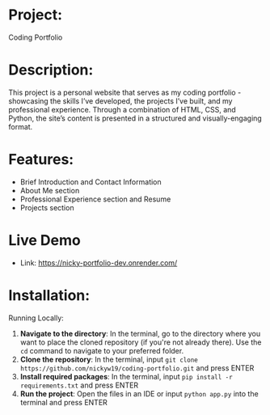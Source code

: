 # Project:
Coding Portfolio

# Description:
This project is a personal website that serves as my coding portfolio - showcasing the 
skills I’ve developed, the projects I’ve built, and my professional experience. Through 
a combination of HTML, CSS, and Python, the site’s content is presented in a structured 
and visually-engaging format.

# Features:
- Brief Introduction and Contact Information
- About Me section
- Professional Experience section and Resume
- Projects section

# Live Demo
- Link: https://nicky-portfolio-dev.onrender.com/

# Installation:

Running Locally:

1. **Navigate to the directory**: In the terminal, go to the directory where you want to place the cloned repository (if you're not already there). Use the `cd` command to navigate to your preferred folder.
2. **Clone the repository**: In the terminal, input `git clone https://github.com/nickyw19/coding-portfolio.git` and press ENTER
3. **Install required packages**: In the terminal, input `pip install -r requirements.txt` and press ENTER
4. **Run the project**: Open the files in an IDE or input `python app.py` into the terminal and press ENTER

